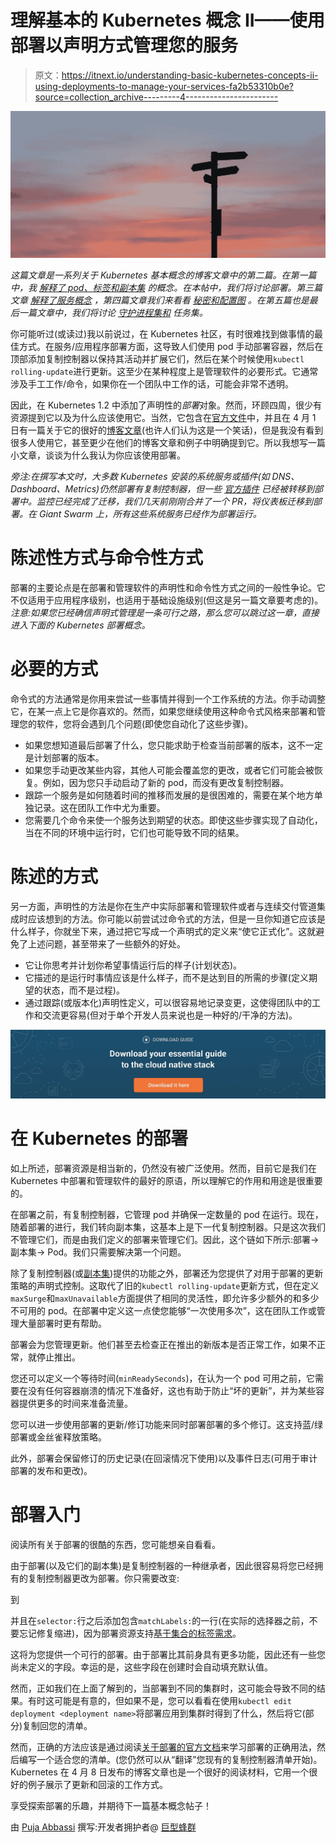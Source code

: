 # 理解基本的 Kubernetes 概念 II——使用部署以声明方式管理您的服务

> 原文：<https://itnext.io/understanding-basic-kubernetes-concepts-ii-using-deployments-to-manage-your-services-fa2b53310b0e?source=collection_archive---------4----------------------->

[![](img/32c9166eaf4ea29c6590af2813c4372f.png)](http://www.giantswarm.io)

*这篇文章是一系列关于 Kubernetes 基本概念的博客文章中的第二篇。在第一篇中，我* [*解释了 pod、标签和副本集*](https://blog.giantswarm.io/understanding-basic-kubernetes-concepts-i-introduction-to-pods-labels-replicas/) *的概念。在本帖中，我们将讨论部署。第三篇文章* [*解释了服务概念*](https://blog.giantswarm.io/basic-kubernetes-concepts-iii-services-give-abstraction/) *，第四篇文章我们来看看* [*秘密和配置图*](https://blog.giantswarm.io/understanding-basic-kubernetes-concepts-iv-secrets-and-configmaps/) *。在第五篇也是最后一篇文章中，我们将讨论* [*守护进程集和*](https://blog.giantswarm.io/understanding-basic-kubernetes-concepts-v-daemon-sets-and-jobs/) *任务集。*

你可能听过(或读过)我以前说过，在 Kubernetes 社区，有时很难找到做事情的最佳方式。在服务/应用程序部署方面，这导致人们使用 pod 手动部署容器，然后在顶部添加复制控制器以保持其活动并扩展它们，然后在某个时候使用`kubectl rolling-update`进行更新。这至少在某种程度上是管理软件的必要形式。它通常涉及手工工作/命令，如果你在一个团队中工作的话，可能会非常不透明。

因此，在 Kubernetes 1.2 中添加了声明性的*部署*对象。然而，环顾四周，很少有资源提到它以及为什么应该使用它。当然，它包含在[官方文件](https://kubernetes.io/docs/user-guide/deployments/)中，并且在 4 月 1 日有一篇关于它的很好的[博客文章](http://blog.kubernetes.io/2016/04/using-deployment-objects-with.html)(也许人们认为这是一个笑话)，但是我没有看到很多人使用它，甚至更少在他们的博客文章和例子中明确提到它。所以我想写一篇小文章，谈谈为什么我认为你应该使用部署。

*旁注:在撰写本文时，大多数 Kubernetes 安装的系统服务或插件(如 DNS、Dashboard、Metrics)仍然部署有复制控制器，但一些* [*官方插件*](https://github.com/kubernetes/kubernetes/tree/master/cluster/addons) *已经被转移到部署中。监控已经完成了迁移，我们几天前刚刚合并了一个 PR，将仪表板迁移到部署。在 Giant Swarm 上，所有这些系统服务已经作为部署运行。*

# 陈述性方式与命令性方式

部署的主要论点是在部署和管理软件的声明性和命令性方式之间的一般性争论。它不仅适用于应用程序级别，也适用于基础设施级别(但这是另一篇文章要考虑的)。*注意:如果您已经确信声明式管理是一条可行之路，那么您可以跳过这一章，直接进入下面的 Kubernetes 部署概念。*

# 必要的方式

命令式的方法通常是你用来尝试一些事情并得到一个工作系统的方法。你手动调整它，在某一点上它是你喜欢的。然而，如果您继续使用这种命令式风格来部署和管理您的软件，您将会遇到几个问题(即使您自动化了这些步骤)。

*   如果您想知道最后部署了什么，您只能求助于检查当前部署的版本，这不一定是计划部署的版本。
*   如果您手动更改某些内容，其他人可能会覆盖您的更改，或者它们可能会被恢复。例如，因为您只手动启动了新的 pod，而没有更改复制控制器。
*   跟踪一个服务是如何随着时间的推移而发展的是很困难的，需要在某个地方单独记录。这在团队工作中尤为重要。
*   您需要几个命令来使一个服务达到期望的状态。即使这些步骤实现了自动化，当在不同的环境中运行时，它们也可能导致不同的结果。

# 陈述的方式

另一方面，声明性的方法是你在生产中实际部署和管理软件或者与连续交付管道集成时应该想到的方法。你可能以前尝试过命令式的方法，但是一旦你知道它应该是什么样子，你就坐下来，通过把它写成一个声明式的定义来“使它正式化”。这就避免了上述问题，甚至带来了一些额外的好处。

*   它让你思考并计划你希望事情运行后的样子(计划状态)。
*   它描述的是运行时事情应该是什么样子，而不是达到目的所需的步骤(定义期望的状态，而不是过程)。
*   通过跟踪(或版本化)声明性定义，可以很容易地记录变更，这使得团队中的工作和交流更容易(但对于单个开发人员来说也是一种好的/干净的方法)。

[![](img/bc0006a78be67725ad94f93830d17bdb.png)](https://www.giantswarm.io/guide-cloud-native-stack?utm_campaign=Blog%20CTA%20Conversion&utm_source=Cloud%20native%20stack%20guide_Blog&utm_medium=Blog%20CTA&utm_term=cloud%20native%20stack%20guide)

# 在 Kubernetes 的部署

如上所述，部署资源是相当新的，仍然没有被广泛使用。然而，目前它是我们在 Kubernetes 中部署和管理软件的最好的原语，所以理解它的作用和用途是很重要的。

在部署之前，有复制控制器，它管理 pod 并确保一定数量的 pod 在运行。现在，随着部署的进行，我们转向副本集，这基本上是下一代复制控制器。只是这次我们不管理它们，而是由我们定义的部署来管理它们。因此，这个链如下所示:部署->副本集-> Pod。我们只需要解决第一个问题。

除了复制控制器(或[副本集](https://blog.giantswarm.io/understanding-basic-kubernetes-concepts-i-introduction-to-pods-labels-replicas/))提供的功能之外，部署还为您提供了对用于部署的更新策略的声明式控制。这取代了旧的`kubectl rolling-update`更新方式，但在定义`maxSurge`和`maxUnavailable`方面提供了相同的灵活性，即允许多少额外的和多少不可用的 pod。在部署中定义这一点使您能够“一次使用多次”，这在团队工作或管理大量部署时更有帮助。

部署会为您管理更新。他们甚至去检查正在推出的新版本是否正常工作，如果不正常，就停止推出。

您还可以定义一个等待时间(`minReadySeconds`)，在认为一个 pod 可用之前，它需要在没有任何容器崩溃的情况下准备好，这也有助于防止“坏的更新”，并为某些容器提供更多的时间来准备流量。

您可以进一步使用部署的更新/修订功能来同时部署部署的多个修订。这支持蓝/绿部署或金丝雀释放策略。

此外，部署会保留修订的历史记录(在回滚情况下使用)以及事件日志(可用于审计部署的发布和更改)。

# 部署入门

阅读所有关于部署的很酷的东西，您可能想亲自看看。

由于部署(以及它们的副本集)是复制控制器的一种继承者，因此很容易将您已经拥有的复制控制器更改为部署。你只需要改变:

到

并且在`selector:`行之后添加包含`matchLabels:`的一行(在实际的选择器之前，不要忘记修复缩进)，因为部署资源支持[基于集合的标签需求](https://kubernetes.io/docs/user-guide/labels/#resources-that-support-set-based-requirements)。

这将为您提供一个可行的部署。由于部署比其前身具有更多功能，因此还有一些您尚未定义的字段。幸运的是，这些字段在创建时会自动填充默认值。

然而，正如我们在上面了解到的，当部署到不同的集群时，这可能会导致不同的结果。有时这可能是有意的，但如果不是，您可以看看在使用`kubectl edit deployment <deployment name>`将部署应用到集群时得到了什么，然后将它(部分)复制回您的清单。

然而，正确的方法应该是通过阅读[关于部署的官方文档](https://kubernetes.io/docs/user-guide/deployments/)来学习部署的正确用法，然后编写一个适合您的清单。(您仍然可以从“翻译”您现有的复制控制器清单开始)。Kubernetes 在 4 月 8 日发布的博客文章也是一个很好的阅读材料，它用一个很好的例子展示了更新和回滚的工作方式。

享受探索部署的乐趣，并期待下一篇基本概念帖子！

由 [Puja Abbassi](https://twitter.com/puja108) 撰写:开发者拥护者@ [巨型蜂群](https://twitter.com/giantswarm)